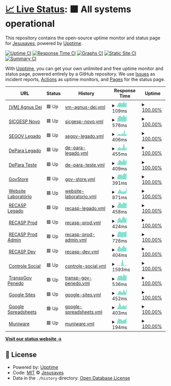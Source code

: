 # [📈 Live Status](https://pazkero.github.io/pilabunb): <!--live status--> **🟩 All systems operational**

This repository contains the open-source uptime monitor and status page for [Jesusaves](https://gitlab.com/jesusalva), powered by [Upptime](https://github.com/upptime/upptime).

[![Uptime CI](https://github.com/pazkero/pilabunb/workflows/Uptime%20CI/badge.svg)](https://github.com/pazkero/pilabunb/actions?query=workflow%3A%22Uptime+CI%22)
[![Response Time CI](https://github.com/pazkero/pilabunb/workflows/Response%20Time%20CI/badge.svg)](https://github.com/pazkero/pilabunb/actions?query=workflow%3A%22Response+Time+CI%22)
[![Graphs CI](https://github.com/pazkero/pilabunb/workflows/Graphs%20CI/badge.svg)](https://github.com/pazkero/pilabunb/actions?query=workflow%3A%22Graphs+CI%22)
[![Static Site CI](https://github.com/pazkero/pilabunb/workflows/Static%20Site%20CI/badge.svg)](https://github.com/pazkero/pilabunb/actions?query=workflow%3A%22Static+Site+CI%22)
[![Summary CI](https://github.com/pazkero/pilabunb/workflows/Summary%20CI/badge.svg)](https://github.com/pazkero/pilabunb/actions?query=workflow%3A%22Summary+CI%22)

With [Upptime](https://upptime.js.org), you can get your own unlimited and free uptime monitor and status page, powered entirely by a GitHub repository. We use [Issues](https://github.com/pazkero/pilabunb/issues) as incident reports, [Actions](https://github.com/pazkero/pilabunb/actions) as uptime monitors, and [Pages](https://pazkero.github.io/pilabunb) for the status page.

<!--start: status pages-->
<!-- This summary is generated by Upptime (https://github.com/upptime/upptime) -->
<!-- Do not edit this manually, your changes will be overwritten -->
<!-- prettier-ignore -->
| URL | Status | History | Response Time | Uptime |
| --- | ------ | ------- | ------------- | ------ |
| <img alt="" src="https://icons.duckduckgo.com/ip3/null.ico" height="13"> [[VM] Agnus Dei](75.119.128.234) | 🟩 Up | [vm-agnus-dei.yml](https://github.com/LabGover/monitor/commits/HEAD/history/vm-agnus-dei.yml) | <details><summary><img alt="Response time graph" src="./graphs/vm-agnus-dei/response-time-week.png" height="20"> 109ms</summary><br><a href="https://status.labgover.com.br/history/vm-agnus-dei"><img alt="Response time 118" src="https://img.shields.io/endpoint?url=https%3A%2F%2Fraw.githubusercontent.com%2FLabGover%2Fmonitor%2FHEAD%2Fapi%2Fvm-agnus-dei%2Fresponse-time.json"></a><br><a href="https://status.labgover.com.br/history/vm-agnus-dei"><img alt="24-hour response time 129" src="https://img.shields.io/endpoint?url=https%3A%2F%2Fraw.githubusercontent.com%2FLabGover%2Fmonitor%2FHEAD%2Fapi%2Fvm-agnus-dei%2Fresponse-time-day.json"></a><br><a href="https://status.labgover.com.br/history/vm-agnus-dei"><img alt="7-day response time 109" src="https://img.shields.io/endpoint?url=https%3A%2F%2Fraw.githubusercontent.com%2FLabGover%2Fmonitor%2FHEAD%2Fapi%2Fvm-agnus-dei%2Fresponse-time-week.json"></a><br><a href="https://status.labgover.com.br/history/vm-agnus-dei"><img alt="30-day response time 113" src="https://img.shields.io/endpoint?url=https%3A%2F%2Fraw.githubusercontent.com%2FLabGover%2Fmonitor%2FHEAD%2Fapi%2Fvm-agnus-dei%2Fresponse-time-month.json"></a><br><a href="https://status.labgover.com.br/history/vm-agnus-dei"><img alt="1-year response time 117" src="https://img.shields.io/endpoint?url=https%3A%2F%2Fraw.githubusercontent.com%2FLabGover%2Fmonitor%2FHEAD%2Fapi%2Fvm-agnus-dei%2Fresponse-time-year.json"></a></details> | <details><summary><a href="https://status.labgover.com.br/history/vm-agnus-dei">100.00%</a></summary><a href="https://status.labgover.com.br/history/vm-agnus-dei"><img alt="All-time uptime 99.72%" src="https://img.shields.io/endpoint?url=https%3A%2F%2Fraw.githubusercontent.com%2FLabGover%2Fmonitor%2FHEAD%2Fapi%2Fvm-agnus-dei%2Fuptime.json"></a><br><a href="https://status.labgover.com.br/history/vm-agnus-dei"><img alt="24-hour uptime 100.00%" src="https://img.shields.io/endpoint?url=https%3A%2F%2Fraw.githubusercontent.com%2FLabGover%2Fmonitor%2FHEAD%2Fapi%2Fvm-agnus-dei%2Fuptime-day.json"></a><br><a href="https://status.labgover.com.br/history/vm-agnus-dei"><img alt="7-day uptime 100.00%" src="https://img.shields.io/endpoint?url=https%3A%2F%2Fraw.githubusercontent.com%2FLabGover%2Fmonitor%2FHEAD%2Fapi%2Fvm-agnus-dei%2Fuptime-week.json"></a><br><a href="https://status.labgover.com.br/history/vm-agnus-dei"><img alt="30-day uptime 100.00%" src="https://img.shields.io/endpoint?url=https%3A%2F%2Fraw.githubusercontent.com%2FLabGover%2Fmonitor%2FHEAD%2Fapi%2Fvm-agnus-dei%2Fuptime-month.json"></a><br><a href="https://status.labgover.com.br/history/vm-agnus-dei"><img alt="1-year uptime 99.99%" src="https://img.shields.io/endpoint?url=https%3A%2F%2Fraw.githubusercontent.com%2FLabGover%2Fmonitor%2FHEAD%2Fapi%2Fvm-agnus-dei%2Fuptime-year.json"></a></details>
| <img alt="" src="https://icons.duckduckgo.com/ip3/prod.sicgesp.com.br.ico" height="13"> [SICGESP Novo](https://prod.sicgesp.com.br/) | 🟩 Up | [sicgesp-novo.yml](https://github.com/LabGover/monitor/commits/HEAD/history/sicgesp-novo.yml) | <details><summary><img alt="Response time graph" src="./graphs/sicgesp-novo/response-time-week.png" height="20"> 576ms</summary><br><a href="https://status.labgover.com.br/history/sicgesp-novo"><img alt="Response time 707" src="https://img.shields.io/endpoint?url=https%3A%2F%2Fraw.githubusercontent.com%2FLabGover%2Fmonitor%2FHEAD%2Fapi%2Fsicgesp-novo%2Fresponse-time.json"></a><br><a href="https://status.labgover.com.br/history/sicgesp-novo"><img alt="24-hour response time 651" src="https://img.shields.io/endpoint?url=https%3A%2F%2Fraw.githubusercontent.com%2FLabGover%2Fmonitor%2FHEAD%2Fapi%2Fsicgesp-novo%2Fresponse-time-day.json"></a><br><a href="https://status.labgover.com.br/history/sicgesp-novo"><img alt="7-day response time 576" src="https://img.shields.io/endpoint?url=https%3A%2F%2Fraw.githubusercontent.com%2FLabGover%2Fmonitor%2FHEAD%2Fapi%2Fsicgesp-novo%2Fresponse-time-week.json"></a><br><a href="https://status.labgover.com.br/history/sicgesp-novo"><img alt="30-day response time 618" src="https://img.shields.io/endpoint?url=https%3A%2F%2Fraw.githubusercontent.com%2FLabGover%2Fmonitor%2FHEAD%2Fapi%2Fsicgesp-novo%2Fresponse-time-month.json"></a><br><a href="https://status.labgover.com.br/history/sicgesp-novo"><img alt="1-year response time 707" src="https://img.shields.io/endpoint?url=https%3A%2F%2Fraw.githubusercontent.com%2FLabGover%2Fmonitor%2FHEAD%2Fapi%2Fsicgesp-novo%2Fresponse-time-year.json"></a></details> | <details><summary><a href="https://status.labgover.com.br/history/sicgesp-novo">100.00%</a></summary><a href="https://status.labgover.com.br/history/sicgesp-novo"><img alt="All-time uptime 99.96%" src="https://img.shields.io/endpoint?url=https%3A%2F%2Fraw.githubusercontent.com%2FLabGover%2Fmonitor%2FHEAD%2Fapi%2Fsicgesp-novo%2Fuptime.json"></a><br><a href="https://status.labgover.com.br/history/sicgesp-novo"><img alt="24-hour uptime 100.00%" src="https://img.shields.io/endpoint?url=https%3A%2F%2Fraw.githubusercontent.com%2FLabGover%2Fmonitor%2FHEAD%2Fapi%2Fsicgesp-novo%2Fuptime-day.json"></a><br><a href="https://status.labgover.com.br/history/sicgesp-novo"><img alt="7-day uptime 100.00%" src="https://img.shields.io/endpoint?url=https%3A%2F%2Fraw.githubusercontent.com%2FLabGover%2Fmonitor%2FHEAD%2Fapi%2Fsicgesp-novo%2Fuptime-week.json"></a><br><a href="https://status.labgover.com.br/history/sicgesp-novo"><img alt="30-day uptime 100.00%" src="https://img.shields.io/endpoint?url=https%3A%2F%2Fraw.githubusercontent.com%2FLabGover%2Fmonitor%2FHEAD%2Fapi%2Fsicgesp-novo%2Fuptime-month.json"></a><br><a href="https://status.labgover.com.br/history/sicgesp-novo"><img alt="1-year uptime 99.96%" src="https://img.shields.io/endpoint?url=https%3A%2F%2Fraw.githubusercontent.com%2FLabGover%2Fmonitor%2FHEAD%2Fapi%2Fsicgesp-novo%2Fuptime-year.json"></a></details>
| <img alt="" src="https://icons.duckduckgo.com/ip3/segov.com.br.ico" height="13"> [SEGOV Legado](https://segov.com.br/) | 🟩 Up | [segov-legado.yml](https://github.com/LabGover/monitor/commits/HEAD/history/segov-legado.yml) | <details><summary><img alt="Response time graph" src="./graphs/segov-legado/response-time-week.png" height="20"> 406ms</summary><br><a href="https://status.labgover.com.br/history/segov-legado"><img alt="Response time 323" src="https://img.shields.io/endpoint?url=https%3A%2F%2Fraw.githubusercontent.com%2FLabGover%2Fmonitor%2FHEAD%2Fapi%2Fsegov-legado%2Fresponse-time.json"></a><br><a href="https://status.labgover.com.br/history/segov-legado"><img alt="24-hour response time 597" src="https://img.shields.io/endpoint?url=https%3A%2F%2Fraw.githubusercontent.com%2FLabGover%2Fmonitor%2FHEAD%2Fapi%2Fsegov-legado%2Fresponse-time-day.json"></a><br><a href="https://status.labgover.com.br/history/segov-legado"><img alt="7-day response time 406" src="https://img.shields.io/endpoint?url=https%3A%2F%2Fraw.githubusercontent.com%2FLabGover%2Fmonitor%2FHEAD%2Fapi%2Fsegov-legado%2Fresponse-time-week.json"></a><br><a href="https://status.labgover.com.br/history/segov-legado"><img alt="30-day response time 361" src="https://img.shields.io/endpoint?url=https%3A%2F%2Fraw.githubusercontent.com%2FLabGover%2Fmonitor%2FHEAD%2Fapi%2Fsegov-legado%2Fresponse-time-month.json"></a><br><a href="https://status.labgover.com.br/history/segov-legado"><img alt="1-year response time 323" src="https://img.shields.io/endpoint?url=https%3A%2F%2Fraw.githubusercontent.com%2FLabGover%2Fmonitor%2FHEAD%2Fapi%2Fsegov-legado%2Fresponse-time-year.json"></a></details> | <details><summary><a href="https://status.labgover.com.br/history/segov-legado">100.00%</a></summary><a href="https://status.labgover.com.br/history/segov-legado"><img alt="All-time uptime 100.00%" src="https://img.shields.io/endpoint?url=https%3A%2F%2Fraw.githubusercontent.com%2FLabGover%2Fmonitor%2FHEAD%2Fapi%2Fsegov-legado%2Fuptime.json"></a><br><a href="https://status.labgover.com.br/history/segov-legado"><img alt="24-hour uptime 100.00%" src="https://img.shields.io/endpoint?url=https%3A%2F%2Fraw.githubusercontent.com%2FLabGover%2Fmonitor%2FHEAD%2Fapi%2Fsegov-legado%2Fuptime-day.json"></a><br><a href="https://status.labgover.com.br/history/segov-legado"><img alt="7-day uptime 100.00%" src="https://img.shields.io/endpoint?url=https%3A%2F%2Fraw.githubusercontent.com%2FLabGover%2Fmonitor%2FHEAD%2Fapi%2Fsegov-legado%2Fuptime-week.json"></a><br><a href="https://status.labgover.com.br/history/segov-legado"><img alt="30-day uptime 100.00%" src="https://img.shields.io/endpoint?url=https%3A%2F%2Fraw.githubusercontent.com%2FLabGover%2Fmonitor%2FHEAD%2Fapi%2Fsegov-legado%2Fuptime-month.json"></a><br><a href="https://status.labgover.com.br/history/segov-legado"><img alt="1-year uptime 100.00%" src="https://img.shields.io/endpoint?url=https%3A%2F%2Fraw.githubusercontent.com%2FLabGover%2Fmonitor%2FHEAD%2Fapi%2Fsegov-legado%2Fuptime-year.json"></a></details>
| <img alt="" src="https://icons.duckduckgo.com/ip3/appdepara.com.br.ico" height="13"> [DePara Legado](https://appdepara.com.br/) | 🟩 Up | [de-para-legado.yml](https://github.com/LabGover/monitor/commits/HEAD/history/de-para-legado.yml) | <details><summary><img alt="Response time graph" src="./graphs/de-para-legado/response-time-week.png" height="20"> 455ms</summary><br><a href="https://status.labgover.com.br/history/de-para-legado"><img alt="Response time 364" src="https://img.shields.io/endpoint?url=https%3A%2F%2Fraw.githubusercontent.com%2FLabGover%2Fmonitor%2FHEAD%2Fapi%2Fde-para-legado%2Fresponse-time.json"></a><br><a href="https://status.labgover.com.br/history/de-para-legado"><img alt="24-hour response time 517" src="https://img.shields.io/endpoint?url=https%3A%2F%2Fraw.githubusercontent.com%2FLabGover%2Fmonitor%2FHEAD%2Fapi%2Fde-para-legado%2Fresponse-time-day.json"></a><br><a href="https://status.labgover.com.br/history/de-para-legado"><img alt="7-day response time 455" src="https://img.shields.io/endpoint?url=https%3A%2F%2Fraw.githubusercontent.com%2FLabGover%2Fmonitor%2FHEAD%2Fapi%2Fde-para-legado%2Fresponse-time-week.json"></a><br><a href="https://status.labgover.com.br/history/de-para-legado"><img alt="30-day response time 385" src="https://img.shields.io/endpoint?url=https%3A%2F%2Fraw.githubusercontent.com%2FLabGover%2Fmonitor%2FHEAD%2Fapi%2Fde-para-legado%2Fresponse-time-month.json"></a><br><a href="https://status.labgover.com.br/history/de-para-legado"><img alt="1-year response time 364" src="https://img.shields.io/endpoint?url=https%3A%2F%2Fraw.githubusercontent.com%2FLabGover%2Fmonitor%2FHEAD%2Fapi%2Fde-para-legado%2Fresponse-time-year.json"></a></details> | <details><summary><a href="https://status.labgover.com.br/history/de-para-legado">100.00%</a></summary><a href="https://status.labgover.com.br/history/de-para-legado"><img alt="All-time uptime 99.99%" src="https://img.shields.io/endpoint?url=https%3A%2F%2Fraw.githubusercontent.com%2FLabGover%2Fmonitor%2FHEAD%2Fapi%2Fde-para-legado%2Fuptime.json"></a><br><a href="https://status.labgover.com.br/history/de-para-legado"><img alt="24-hour uptime 100.00%" src="https://img.shields.io/endpoint?url=https%3A%2F%2Fraw.githubusercontent.com%2FLabGover%2Fmonitor%2FHEAD%2Fapi%2Fde-para-legado%2Fuptime-day.json"></a><br><a href="https://status.labgover.com.br/history/de-para-legado"><img alt="7-day uptime 100.00%" src="https://img.shields.io/endpoint?url=https%3A%2F%2Fraw.githubusercontent.com%2FLabGover%2Fmonitor%2FHEAD%2Fapi%2Fde-para-legado%2Fuptime-week.json"></a><br><a href="https://status.labgover.com.br/history/de-para-legado"><img alt="30-day uptime 100.00%" src="https://img.shields.io/endpoint?url=https%3A%2F%2Fraw.githubusercontent.com%2FLabGover%2Fmonitor%2FHEAD%2Fapi%2Fde-para-legado%2Fuptime-month.json"></a><br><a href="https://status.labgover.com.br/history/de-para-legado"><img alt="1-year uptime 99.99%" src="https://img.shields.io/endpoint?url=https%3A%2F%2Fraw.githubusercontent.com%2FLabGover%2Fmonitor%2FHEAD%2Fapi%2Fde-para-legado%2Fuptime-year.json"></a></details>
| <img alt="" src="https://icons.duckduckgo.com/ip3/depara.segov.com.br.ico" height="13"> [DePara Teste](https://depara.segov.com.br/) | 🟩 Up | [de-para-teste.yml](https://github.com/LabGover/monitor/commits/HEAD/history/de-para-teste.yml) | <details><summary><img alt="Response time graph" src="./graphs/de-para-teste/response-time-week.png" height="20"> 409ms</summary><br><a href="https://status.labgover.com.br/history/de-para-teste"><img alt="Response time 480" src="https://img.shields.io/endpoint?url=https%3A%2F%2Fraw.githubusercontent.com%2FLabGover%2Fmonitor%2FHEAD%2Fapi%2Fde-para-teste%2Fresponse-time.json"></a><br><a href="https://status.labgover.com.br/history/de-para-teste"><img alt="24-hour response time 541" src="https://img.shields.io/endpoint?url=https%3A%2F%2Fraw.githubusercontent.com%2FLabGover%2Fmonitor%2FHEAD%2Fapi%2Fde-para-teste%2Fresponse-time-day.json"></a><br><a href="https://status.labgover.com.br/history/de-para-teste"><img alt="7-day response time 409" src="https://img.shields.io/endpoint?url=https%3A%2F%2Fraw.githubusercontent.com%2FLabGover%2Fmonitor%2FHEAD%2Fapi%2Fde-para-teste%2Fresponse-time-week.json"></a><br><a href="https://status.labgover.com.br/history/de-para-teste"><img alt="30-day response time 480" src="https://img.shields.io/endpoint?url=https%3A%2F%2Fraw.githubusercontent.com%2FLabGover%2Fmonitor%2FHEAD%2Fapi%2Fde-para-teste%2Fresponse-time-month.json"></a><br><a href="https://status.labgover.com.br/history/de-para-teste"><img alt="1-year response time 480" src="https://img.shields.io/endpoint?url=https%3A%2F%2Fraw.githubusercontent.com%2FLabGover%2Fmonitor%2FHEAD%2Fapi%2Fde-para-teste%2Fresponse-time-year.json"></a></details> | <details><summary><a href="https://status.labgover.com.br/history/de-para-teste">100.00%</a></summary><a href="https://status.labgover.com.br/history/de-para-teste"><img alt="All-time uptime 99.99%" src="https://img.shields.io/endpoint?url=https%3A%2F%2Fraw.githubusercontent.com%2FLabGover%2Fmonitor%2FHEAD%2Fapi%2Fde-para-teste%2Fuptime.json"></a><br><a href="https://status.labgover.com.br/history/de-para-teste"><img alt="24-hour uptime 100.00%" src="https://img.shields.io/endpoint?url=https%3A%2F%2Fraw.githubusercontent.com%2FLabGover%2Fmonitor%2FHEAD%2Fapi%2Fde-para-teste%2Fuptime-day.json"></a><br><a href="https://status.labgover.com.br/history/de-para-teste"><img alt="7-day uptime 100.00%" src="https://img.shields.io/endpoint?url=https%3A%2F%2Fraw.githubusercontent.com%2FLabGover%2Fmonitor%2FHEAD%2Fapi%2Fde-para-teste%2Fuptime-week.json"></a><br><a href="https://status.labgover.com.br/history/de-para-teste"><img alt="30-day uptime 100.00%" src="https://img.shields.io/endpoint?url=https%3A%2F%2Fraw.githubusercontent.com%2FLabGover%2Fmonitor%2FHEAD%2Fapi%2Fde-para-teste%2Fuptime-month.json"></a><br><a href="https://status.labgover.com.br/history/de-para-teste"><img alt="1-year uptime 99.99%" src="https://img.shields.io/endpoint?url=https%3A%2F%2Fraw.githubusercontent.com%2FLabGover%2Fmonitor%2FHEAD%2Fapi%2Fde-para-teste%2Fuptime-year.json"></a></details>
| <img alt="" src="https://icons.duckduckgo.com/ip3/govstore.com.br.ico" height="13"> [GovStore](https://govstore.com.br/) | 🟩 Up | [gov-store.yml](https://github.com/LabGover/monitor/commits/HEAD/history/gov-store.yml) | <details><summary><img alt="Response time graph" src="./graphs/gov-store/response-time-week.png" height="20"> 391ms</summary><br><a href="https://status.labgover.com.br/history/gov-store"><img alt="Response time 335" src="https://img.shields.io/endpoint?url=https%3A%2F%2Fraw.githubusercontent.com%2FLabGover%2Fmonitor%2FHEAD%2Fapi%2Fgov-store%2Fresponse-time.json"></a><br><a href="https://status.labgover.com.br/history/gov-store"><img alt="24-hour response time 467" src="https://img.shields.io/endpoint?url=https%3A%2F%2Fraw.githubusercontent.com%2FLabGover%2Fmonitor%2FHEAD%2Fapi%2Fgov-store%2Fresponse-time-day.json"></a><br><a href="https://status.labgover.com.br/history/gov-store"><img alt="7-day response time 391" src="https://img.shields.io/endpoint?url=https%3A%2F%2Fraw.githubusercontent.com%2FLabGover%2Fmonitor%2FHEAD%2Fapi%2Fgov-store%2Fresponse-time-week.json"></a><br><a href="https://status.labgover.com.br/history/gov-store"><img alt="30-day response time 354" src="https://img.shields.io/endpoint?url=https%3A%2F%2Fraw.githubusercontent.com%2FLabGover%2Fmonitor%2FHEAD%2Fapi%2Fgov-store%2Fresponse-time-month.json"></a><br><a href="https://status.labgover.com.br/history/gov-store"><img alt="1-year response time 340" src="https://img.shields.io/endpoint?url=https%3A%2F%2Fraw.githubusercontent.com%2FLabGover%2Fmonitor%2FHEAD%2Fapi%2Fgov-store%2Fresponse-time-year.json"></a></details> | <details><summary><a href="https://status.labgover.com.br/history/gov-store">100.00%</a></summary><a href="https://status.labgover.com.br/history/gov-store"><img alt="All-time uptime 99.70%" src="https://img.shields.io/endpoint?url=https%3A%2F%2Fraw.githubusercontent.com%2FLabGover%2Fmonitor%2FHEAD%2Fapi%2Fgov-store%2Fuptime.json"></a><br><a href="https://status.labgover.com.br/history/gov-store"><img alt="24-hour uptime 100.00%" src="https://img.shields.io/endpoint?url=https%3A%2F%2Fraw.githubusercontent.com%2FLabGover%2Fmonitor%2FHEAD%2Fapi%2Fgov-store%2Fuptime-day.json"></a><br><a href="https://status.labgover.com.br/history/gov-store"><img alt="7-day uptime 100.00%" src="https://img.shields.io/endpoint?url=https%3A%2F%2Fraw.githubusercontent.com%2FLabGover%2Fmonitor%2FHEAD%2Fapi%2Fgov-store%2Fuptime-week.json"></a><br><a href="https://status.labgover.com.br/history/gov-store"><img alt="30-day uptime 100.00%" src="https://img.shields.io/endpoint?url=https%3A%2F%2Fraw.githubusercontent.com%2FLabGover%2Fmonitor%2FHEAD%2Fapi%2Fgov-store%2Fuptime-month.json"></a><br><a href="https://status.labgover.com.br/history/gov-store"><img alt="1-year uptime 99.51%" src="https://img.shields.io/endpoint?url=https%3A%2F%2Fraw.githubusercontent.com%2FLabGover%2Fmonitor%2FHEAD%2Fapi%2Fgov-store%2Fuptime-year.json"></a></details>
| <img alt="" src="https://icons.duckduckgo.com/ip3/labgover.com.br.ico" height="13"> [Website Laboratório](https://labgover.com.br) | 🟩 Up | [website-laboratorio.yml](https://github.com/LabGover/monitor/commits/HEAD/history/website-laboratorio.yml) | <details><summary><img alt="Response time graph" src="./graphs/website-laboratorio/response-time-week.png" height="20"> 871ms</summary><br><a href="https://status.labgover.com.br/history/website-laboratorio"><img alt="Response time 751" src="https://img.shields.io/endpoint?url=https%3A%2F%2Fraw.githubusercontent.com%2FLabGover%2Fmonitor%2FHEAD%2Fapi%2Fwebsite-laboratorio%2Fresponse-time.json"></a><br><a href="https://status.labgover.com.br/history/website-laboratorio"><img alt="24-hour response time 1781" src="https://img.shields.io/endpoint?url=https%3A%2F%2Fraw.githubusercontent.com%2FLabGover%2Fmonitor%2FHEAD%2Fapi%2Fwebsite-laboratorio%2Fresponse-time-day.json"></a><br><a href="https://status.labgover.com.br/history/website-laboratorio"><img alt="7-day response time 871" src="https://img.shields.io/endpoint?url=https%3A%2F%2Fraw.githubusercontent.com%2FLabGover%2Fmonitor%2FHEAD%2Fapi%2Fwebsite-laboratorio%2Fresponse-time-week.json"></a><br><a href="https://status.labgover.com.br/history/website-laboratorio"><img alt="30-day response time 716" src="https://img.shields.io/endpoint?url=https%3A%2F%2Fraw.githubusercontent.com%2FLabGover%2Fmonitor%2FHEAD%2Fapi%2Fwebsite-laboratorio%2Fresponse-time-month.json"></a><br><a href="https://status.labgover.com.br/history/website-laboratorio"><img alt="1-year response time 874" src="https://img.shields.io/endpoint?url=https%3A%2F%2Fraw.githubusercontent.com%2FLabGover%2Fmonitor%2FHEAD%2Fapi%2Fwebsite-laboratorio%2Fresponse-time-year.json"></a></details> | <details><summary><a href="https://status.labgover.com.br/history/website-laboratorio">100.00%</a></summary><a href="https://status.labgover.com.br/history/website-laboratorio"><img alt="All-time uptime 99.95%" src="https://img.shields.io/endpoint?url=https%3A%2F%2Fraw.githubusercontent.com%2FLabGover%2Fmonitor%2FHEAD%2Fapi%2Fwebsite-laboratorio%2Fuptime.json"></a><br><a href="https://status.labgover.com.br/history/website-laboratorio"><img alt="24-hour uptime 100.00%" src="https://img.shields.io/endpoint?url=https%3A%2F%2Fraw.githubusercontent.com%2FLabGover%2Fmonitor%2FHEAD%2Fapi%2Fwebsite-laboratorio%2Fuptime-day.json"></a><br><a href="https://status.labgover.com.br/history/website-laboratorio"><img alt="7-day uptime 100.00%" src="https://img.shields.io/endpoint?url=https%3A%2F%2Fraw.githubusercontent.com%2FLabGover%2Fmonitor%2FHEAD%2Fapi%2Fwebsite-laboratorio%2Fuptime-week.json"></a><br><a href="https://status.labgover.com.br/history/website-laboratorio"><img alt="30-day uptime 100.00%" src="https://img.shields.io/endpoint?url=https%3A%2F%2Fraw.githubusercontent.com%2FLabGover%2Fmonitor%2FHEAD%2Fapi%2Fwebsite-laboratorio%2Fuptime-month.json"></a><br><a href="https://status.labgover.com.br/history/website-laboratorio"><img alt="1-year uptime 99.96%" src="https://img.shields.io/endpoint?url=https%3A%2F%2Fraw.githubusercontent.com%2FLabGover%2Fmonitor%2FHEAD%2Fapi%2Fwebsite-laboratorio%2Fuptime-year.json"></a></details>
| <img alt="" src="https://icons.duckduckgo.com/ip3/recasp.com.br.ico" height="13"> [RECASP Legado](https://recasp.com.br/login/) | 🟩 Up | [recasp-legado.yml](https://github.com/LabGover/monitor/commits/HEAD/history/recasp-legado.yml) | <details><summary><img alt="Response time graph" src="./graphs/recasp-legado/response-time-week.png" height="20"> 458ms</summary><br><a href="https://status.labgover.com.br/history/recasp-legado"><img alt="Response time 3146" src="https://img.shields.io/endpoint?url=https%3A%2F%2Fraw.githubusercontent.com%2FLabGover%2Fmonitor%2FHEAD%2Fapi%2Frecasp-legado%2Fresponse-time.json"></a><br><a href="https://status.labgover.com.br/history/recasp-legado"><img alt="24-hour response time 536" src="https://img.shields.io/endpoint?url=https%3A%2F%2Fraw.githubusercontent.com%2FLabGover%2Fmonitor%2FHEAD%2Fapi%2Frecasp-legado%2Fresponse-time-day.json"></a><br><a href="https://status.labgover.com.br/history/recasp-legado"><img alt="7-day response time 458" src="https://img.shields.io/endpoint?url=https%3A%2F%2Fraw.githubusercontent.com%2FLabGover%2Fmonitor%2FHEAD%2Fapi%2Frecasp-legado%2Fresponse-time-week.json"></a><br><a href="https://status.labgover.com.br/history/recasp-legado"><img alt="30-day response time 475" src="https://img.shields.io/endpoint?url=https%3A%2F%2Fraw.githubusercontent.com%2FLabGover%2Fmonitor%2FHEAD%2Fapi%2Frecasp-legado%2Fresponse-time-month.json"></a><br><a href="https://status.labgover.com.br/history/recasp-legado"><img alt="1-year response time 3146" src="https://img.shields.io/endpoint?url=https%3A%2F%2Fraw.githubusercontent.com%2FLabGover%2Fmonitor%2FHEAD%2Fapi%2Frecasp-legado%2Fresponse-time-year.json"></a></details> | <details><summary><a href="https://status.labgover.com.br/history/recasp-legado">100.00%</a></summary><a href="https://status.labgover.com.br/history/recasp-legado"><img alt="All-time uptime 58.40%" src="https://img.shields.io/endpoint?url=https%3A%2F%2Fraw.githubusercontent.com%2FLabGover%2Fmonitor%2FHEAD%2Fapi%2Frecasp-legado%2Fuptime.json"></a><br><a href="https://status.labgover.com.br/history/recasp-legado"><img alt="24-hour uptime 100.00%" src="https://img.shields.io/endpoint?url=https%3A%2F%2Fraw.githubusercontent.com%2FLabGover%2Fmonitor%2FHEAD%2Fapi%2Frecasp-legado%2Fuptime-day.json"></a><br><a href="https://status.labgover.com.br/history/recasp-legado"><img alt="7-day uptime 100.00%" src="https://img.shields.io/endpoint?url=https%3A%2F%2Fraw.githubusercontent.com%2FLabGover%2Fmonitor%2FHEAD%2Fapi%2Frecasp-legado%2Fuptime-week.json"></a><br><a href="https://status.labgover.com.br/history/recasp-legado"><img alt="30-day uptime 100.00%" src="https://img.shields.io/endpoint?url=https%3A%2F%2Fraw.githubusercontent.com%2FLabGover%2Fmonitor%2FHEAD%2Fapi%2Frecasp-legado%2Fuptime-month.json"></a><br><a href="https://status.labgover.com.br/history/recasp-legado"><img alt="1-year uptime 58.40%" src="https://img.shields.io/endpoint?url=https%3A%2F%2Fraw.githubusercontent.com%2FLabGover%2Fmonitor%2FHEAD%2Fapi%2Frecasp-legado%2Fuptime-year.json"></a></details>
| <img alt="" src="https://icons.duckduckgo.com/ip3/recasp.segov.com.br.ico" height="13"> [RECASP Prod](https://recasp.segov.com.br/) | 🟩 Up | [recasp-prod.yml](https://github.com/LabGover/monitor/commits/HEAD/history/recasp-prod.yml) | <details><summary><img alt="Response time graph" src="./graphs/recasp-prod/response-time-week.png" height="20"> 424ms</summary><br><a href="https://status.labgover.com.br/history/recasp-prod"><img alt="Response time 579" src="https://img.shields.io/endpoint?url=https%3A%2F%2Fraw.githubusercontent.com%2FLabGover%2Fmonitor%2FHEAD%2Fapi%2Frecasp-prod%2Fresponse-time.json"></a><br><a href="https://status.labgover.com.br/history/recasp-prod"><img alt="24-hour response time 526" src="https://img.shields.io/endpoint?url=https%3A%2F%2Fraw.githubusercontent.com%2FLabGover%2Fmonitor%2FHEAD%2Fapi%2Frecasp-prod%2Fresponse-time-day.json"></a><br><a href="https://status.labgover.com.br/history/recasp-prod"><img alt="7-day response time 424" src="https://img.shields.io/endpoint?url=https%3A%2F%2Fraw.githubusercontent.com%2FLabGover%2Fmonitor%2FHEAD%2Fapi%2Frecasp-prod%2Fresponse-time-week.json"></a><br><a href="https://status.labgover.com.br/history/recasp-prod"><img alt="30-day response time 434" src="https://img.shields.io/endpoint?url=https%3A%2F%2Fraw.githubusercontent.com%2FLabGover%2Fmonitor%2FHEAD%2Fapi%2Frecasp-prod%2Fresponse-time-month.json"></a><br><a href="https://status.labgover.com.br/history/recasp-prod"><img alt="1-year response time 579" src="https://img.shields.io/endpoint?url=https%3A%2F%2Fraw.githubusercontent.com%2FLabGover%2Fmonitor%2FHEAD%2Fapi%2Frecasp-prod%2Fresponse-time-year.json"></a></details> | <details><summary><a href="https://status.labgover.com.br/history/recasp-prod">100.00%</a></summary><a href="https://status.labgover.com.br/history/recasp-prod"><img alt="All-time uptime 98.90%" src="https://img.shields.io/endpoint?url=https%3A%2F%2Fraw.githubusercontent.com%2FLabGover%2Fmonitor%2FHEAD%2Fapi%2Frecasp-prod%2Fuptime.json"></a><br><a href="https://status.labgover.com.br/history/recasp-prod"><img alt="24-hour uptime 100.00%" src="https://img.shields.io/endpoint?url=https%3A%2F%2Fraw.githubusercontent.com%2FLabGover%2Fmonitor%2FHEAD%2Fapi%2Frecasp-prod%2Fuptime-day.json"></a><br><a href="https://status.labgover.com.br/history/recasp-prod"><img alt="7-day uptime 100.00%" src="https://img.shields.io/endpoint?url=https%3A%2F%2Fraw.githubusercontent.com%2FLabGover%2Fmonitor%2FHEAD%2Fapi%2Frecasp-prod%2Fuptime-week.json"></a><br><a href="https://status.labgover.com.br/history/recasp-prod"><img alt="30-day uptime 100.00%" src="https://img.shields.io/endpoint?url=https%3A%2F%2Fraw.githubusercontent.com%2FLabGover%2Fmonitor%2FHEAD%2Fapi%2Frecasp-prod%2Fuptime-month.json"></a><br><a href="https://status.labgover.com.br/history/recasp-prod"><img alt="1-year uptime 98.90%" src="https://img.shields.io/endpoint?url=https%3A%2F%2Fraw.githubusercontent.com%2FLabGover%2Fmonitor%2FHEAD%2Fapi%2Frecasp-prod%2Fuptime-year.json"></a></details>
| <img alt="" src="https://icons.duckduckgo.com/ip3/recasp-admin.segov.com.br.ico" height="13"> [RECASP Prod Admin](https://recasp-admin.segov.com.br/) | 🟩 Up | [recasp-prod-admin.yml](https://github.com/LabGover/monitor/commits/HEAD/history/recasp-prod-admin.yml) | <details><summary><img alt="Response time graph" src="./graphs/recasp-prod-admin/response-time-week.png" height="20"> 726ms</summary><br><a href="https://status.labgover.com.br/history/recasp-prod-admin"><img alt="Response time 957" src="https://img.shields.io/endpoint?url=https%3A%2F%2Fraw.githubusercontent.com%2FLabGover%2Fmonitor%2FHEAD%2Fapi%2Frecasp-prod-admin%2Fresponse-time.json"></a><br><a href="https://status.labgover.com.br/history/recasp-prod-admin"><img alt="24-hour response time 843" src="https://img.shields.io/endpoint?url=https%3A%2F%2Fraw.githubusercontent.com%2FLabGover%2Fmonitor%2FHEAD%2Fapi%2Frecasp-prod-admin%2Fresponse-time-day.json"></a><br><a href="https://status.labgover.com.br/history/recasp-prod-admin"><img alt="7-day response time 726" src="https://img.shields.io/endpoint?url=https%3A%2F%2Fraw.githubusercontent.com%2FLabGover%2Fmonitor%2FHEAD%2Fapi%2Frecasp-prod-admin%2Fresponse-time-week.json"></a><br><a href="https://status.labgover.com.br/history/recasp-prod-admin"><img alt="30-day response time 771" src="https://img.shields.io/endpoint?url=https%3A%2F%2Fraw.githubusercontent.com%2FLabGover%2Fmonitor%2FHEAD%2Fapi%2Frecasp-prod-admin%2Fresponse-time-month.json"></a><br><a href="https://status.labgover.com.br/history/recasp-prod-admin"><img alt="1-year response time 957" src="https://img.shields.io/endpoint?url=https%3A%2F%2Fraw.githubusercontent.com%2FLabGover%2Fmonitor%2FHEAD%2Fapi%2Frecasp-prod-admin%2Fresponse-time-year.json"></a></details> | <details><summary><a href="https://status.labgover.com.br/history/recasp-prod-admin">100.00%</a></summary><a href="https://status.labgover.com.br/history/recasp-prod-admin"><img alt="All-time uptime 99.63%" src="https://img.shields.io/endpoint?url=https%3A%2F%2Fraw.githubusercontent.com%2FLabGover%2Fmonitor%2FHEAD%2Fapi%2Frecasp-prod-admin%2Fuptime.json"></a><br><a href="https://status.labgover.com.br/history/recasp-prod-admin"><img alt="24-hour uptime 100.00%" src="https://img.shields.io/endpoint?url=https%3A%2F%2Fraw.githubusercontent.com%2FLabGover%2Fmonitor%2FHEAD%2Fapi%2Frecasp-prod-admin%2Fuptime-day.json"></a><br><a href="https://status.labgover.com.br/history/recasp-prod-admin"><img alt="7-day uptime 100.00%" src="https://img.shields.io/endpoint?url=https%3A%2F%2Fraw.githubusercontent.com%2FLabGover%2Fmonitor%2FHEAD%2Fapi%2Frecasp-prod-admin%2Fuptime-week.json"></a><br><a href="https://status.labgover.com.br/history/recasp-prod-admin"><img alt="30-day uptime 100.00%" src="https://img.shields.io/endpoint?url=https%3A%2F%2Fraw.githubusercontent.com%2FLabGover%2Fmonitor%2FHEAD%2Fapi%2Frecasp-prod-admin%2Fuptime-month.json"></a><br><a href="https://status.labgover.com.br/history/recasp-prod-admin"><img alt="1-year uptime 99.63%" src="https://img.shields.io/endpoint?url=https%3A%2F%2Fraw.githubusercontent.com%2FLabGover%2Fmonitor%2FHEAD%2Fapi%2Frecasp-prod-admin%2Fuptime-year.json"></a></details>
| <img alt="" src="https://icons.duckduckgo.com/ip3/dev-recasp.segov.com.br.ico" height="13"> [RECASP Dev](https://dev-recasp.segov.com.br/) | 🟩 Up | [recasp-dev.yml](https://github.com/LabGover/monitor/commits/HEAD/history/recasp-dev.yml) | <details><summary><img alt="Response time graph" src="./graphs/recasp-dev/response-time-week.png" height="20"> 404ms</summary><br><a href="https://status.labgover.com.br/history/recasp-dev"><img alt="Response time 477" src="https://img.shields.io/endpoint?url=https%3A%2F%2Fraw.githubusercontent.com%2FLabGover%2Fmonitor%2FHEAD%2Fapi%2Frecasp-dev%2Fresponse-time.json"></a><br><a href="https://status.labgover.com.br/history/recasp-dev"><img alt="24-hour response time 385" src="https://img.shields.io/endpoint?url=https%3A%2F%2Fraw.githubusercontent.com%2FLabGover%2Fmonitor%2FHEAD%2Fapi%2Frecasp-dev%2Fresponse-time-day.json"></a><br><a href="https://status.labgover.com.br/history/recasp-dev"><img alt="7-day response time 404" src="https://img.shields.io/endpoint?url=https%3A%2F%2Fraw.githubusercontent.com%2FLabGover%2Fmonitor%2FHEAD%2Fapi%2Frecasp-dev%2Fresponse-time-week.json"></a><br><a href="https://status.labgover.com.br/history/recasp-dev"><img alt="30-day response time 437" src="https://img.shields.io/endpoint?url=https%3A%2F%2Fraw.githubusercontent.com%2FLabGover%2Fmonitor%2FHEAD%2Fapi%2Frecasp-dev%2Fresponse-time-month.json"></a><br><a href="https://status.labgover.com.br/history/recasp-dev"><img alt="1-year response time 477" src="https://img.shields.io/endpoint?url=https%3A%2F%2Fraw.githubusercontent.com%2FLabGover%2Fmonitor%2FHEAD%2Fapi%2Frecasp-dev%2Fresponse-time-year.json"></a></details> | <details><summary><a href="https://status.labgover.com.br/history/recasp-dev">100.00%</a></summary><a href="https://status.labgover.com.br/history/recasp-dev"><img alt="All-time uptime 98.91%" src="https://img.shields.io/endpoint?url=https%3A%2F%2Fraw.githubusercontent.com%2FLabGover%2Fmonitor%2FHEAD%2Fapi%2Frecasp-dev%2Fuptime.json"></a><br><a href="https://status.labgover.com.br/history/recasp-dev"><img alt="24-hour uptime 100.00%" src="https://img.shields.io/endpoint?url=https%3A%2F%2Fraw.githubusercontent.com%2FLabGover%2Fmonitor%2FHEAD%2Fapi%2Frecasp-dev%2Fuptime-day.json"></a><br><a href="https://status.labgover.com.br/history/recasp-dev"><img alt="7-day uptime 100.00%" src="https://img.shields.io/endpoint?url=https%3A%2F%2Fraw.githubusercontent.com%2FLabGover%2Fmonitor%2FHEAD%2Fapi%2Frecasp-dev%2Fuptime-week.json"></a><br><a href="https://status.labgover.com.br/history/recasp-dev"><img alt="30-day uptime 100.00%" src="https://img.shields.io/endpoint?url=https%3A%2F%2Fraw.githubusercontent.com%2FLabGover%2Fmonitor%2FHEAD%2Fapi%2Frecasp-dev%2Fuptime-month.json"></a><br><a href="https://status.labgover.com.br/history/recasp-dev"><img alt="1-year uptime 98.91%" src="https://img.shields.io/endpoint?url=https%3A%2F%2Fraw.githubusercontent.com%2FLabGover%2Fmonitor%2FHEAD%2Fapi%2Frecasp-dev%2Fuptime-year.json"></a></details>
| <img alt="" src="https://icons.duckduckgo.com/ip3/controlesocial.net.br.ico" height="13"> [Controle Social](https://controlesocial.net.br/login/) | 🟩 Up | [controle-social.yml](https://github.com/LabGover/monitor/commits/HEAD/history/controle-social.yml) | <details><summary><img alt="Response time graph" src="./graphs/controle-social/response-time-week.png" height="20"> 1593ms</summary><br><a href="https://status.labgover.com.br/history/controle-social"><img alt="Response time 841" src="https://img.shields.io/endpoint?url=https%3A%2F%2Fraw.githubusercontent.com%2FLabGover%2Fmonitor%2FHEAD%2Fapi%2Fcontrole-social%2Fresponse-time.json"></a><br><a href="https://status.labgover.com.br/history/controle-social"><img alt="24-hour response time 649" src="https://img.shields.io/endpoint?url=https%3A%2F%2Fraw.githubusercontent.com%2FLabGover%2Fmonitor%2FHEAD%2Fapi%2Fcontrole-social%2Fresponse-time-day.json"></a><br><a href="https://status.labgover.com.br/history/controle-social"><img alt="7-day response time 1593" src="https://img.shields.io/endpoint?url=https%3A%2F%2Fraw.githubusercontent.com%2FLabGover%2Fmonitor%2FHEAD%2Fapi%2Fcontrole-social%2Fresponse-time-week.json"></a><br><a href="https://status.labgover.com.br/history/controle-social"><img alt="30-day response time 867" src="https://img.shields.io/endpoint?url=https%3A%2F%2Fraw.githubusercontent.com%2FLabGover%2Fmonitor%2FHEAD%2Fapi%2Fcontrole-social%2Fresponse-time-month.json"></a><br><a href="https://status.labgover.com.br/history/controle-social"><img alt="1-year response time 759" src="https://img.shields.io/endpoint?url=https%3A%2F%2Fraw.githubusercontent.com%2FLabGover%2Fmonitor%2FHEAD%2Fapi%2Fcontrole-social%2Fresponse-time-year.json"></a></details> | <details><summary><a href="https://status.labgover.com.br/history/controle-social">100.00%</a></summary><a href="https://status.labgover.com.br/history/controle-social"><img alt="All-time uptime 99.95%" src="https://img.shields.io/endpoint?url=https%3A%2F%2Fraw.githubusercontent.com%2FLabGover%2Fmonitor%2FHEAD%2Fapi%2Fcontrole-social%2Fuptime.json"></a><br><a href="https://status.labgover.com.br/history/controle-social"><img alt="24-hour uptime 100.00%" src="https://img.shields.io/endpoint?url=https%3A%2F%2Fraw.githubusercontent.com%2FLabGover%2Fmonitor%2FHEAD%2Fapi%2Fcontrole-social%2Fuptime-day.json"></a><br><a href="https://status.labgover.com.br/history/controle-social"><img alt="7-day uptime 100.00%" src="https://img.shields.io/endpoint?url=https%3A%2F%2Fraw.githubusercontent.com%2FLabGover%2Fmonitor%2FHEAD%2Fapi%2Fcontrole-social%2Fuptime-week.json"></a><br><a href="https://status.labgover.com.br/history/controle-social"><img alt="30-day uptime 100.00%" src="https://img.shields.io/endpoint?url=https%3A%2F%2Fraw.githubusercontent.com%2FLabGover%2Fmonitor%2FHEAD%2Fapi%2Fcontrole-social%2Fuptime-month.json"></a><br><a href="https://status.labgover.com.br/history/controle-social"><img alt="1-year uptime 99.96%" src="https://img.shields.io/endpoint?url=https%3A%2F%2Fraw.githubusercontent.com%2FLabGover%2Fmonitor%2FHEAD%2Fapi%2Fcontrole-social%2Fuptime-year.json"></a></details>
| <img alt="" src="https://icons.duckduckgo.com/ip3/penedo-al-transp.segov.com.br.ico" height="13"> [TranspGov Penedo](https://penedo-al-transp.segov.com.br/) | 🟩 Up | [transp-gov-penedo.yml](https://github.com/LabGover/monitor/commits/HEAD/history/transp-gov-penedo.yml) | <details><summary><img alt="Response time graph" src="./graphs/transp-gov-penedo/response-time-week.png" height="20"> 536ms</summary><br><a href="https://status.labgover.com.br/history/transp-gov-penedo"><img alt="Response time 619" src="https://img.shields.io/endpoint?url=https%3A%2F%2Fraw.githubusercontent.com%2FLabGover%2Fmonitor%2FHEAD%2Fapi%2Ftransp-gov-penedo%2Fresponse-time.json"></a><br><a href="https://status.labgover.com.br/history/transp-gov-penedo"><img alt="24-hour response time 642" src="https://img.shields.io/endpoint?url=https%3A%2F%2Fraw.githubusercontent.com%2FLabGover%2Fmonitor%2FHEAD%2Fapi%2Ftransp-gov-penedo%2Fresponse-time-day.json"></a><br><a href="https://status.labgover.com.br/history/transp-gov-penedo"><img alt="7-day response time 536" src="https://img.shields.io/endpoint?url=https%3A%2F%2Fraw.githubusercontent.com%2FLabGover%2Fmonitor%2FHEAD%2Fapi%2Ftransp-gov-penedo%2Fresponse-time-week.json"></a><br><a href="https://status.labgover.com.br/history/transp-gov-penedo"><img alt="30-day response time 546" src="https://img.shields.io/endpoint?url=https%3A%2F%2Fraw.githubusercontent.com%2FLabGover%2Fmonitor%2FHEAD%2Fapi%2Ftransp-gov-penedo%2Fresponse-time-month.json"></a><br><a href="https://status.labgover.com.br/history/transp-gov-penedo"><img alt="1-year response time 619" src="https://img.shields.io/endpoint?url=https%3A%2F%2Fraw.githubusercontent.com%2FLabGover%2Fmonitor%2FHEAD%2Fapi%2Ftransp-gov-penedo%2Fresponse-time-year.json"></a></details> | <details><summary><a href="https://status.labgover.com.br/history/transp-gov-penedo">100.00%</a></summary><a href="https://status.labgover.com.br/history/transp-gov-penedo"><img alt="All-time uptime 99.97%" src="https://img.shields.io/endpoint?url=https%3A%2F%2Fraw.githubusercontent.com%2FLabGover%2Fmonitor%2FHEAD%2Fapi%2Ftransp-gov-penedo%2Fuptime.json"></a><br><a href="https://status.labgover.com.br/history/transp-gov-penedo"><img alt="24-hour uptime 100.00%" src="https://img.shields.io/endpoint?url=https%3A%2F%2Fraw.githubusercontent.com%2FLabGover%2Fmonitor%2FHEAD%2Fapi%2Ftransp-gov-penedo%2Fuptime-day.json"></a><br><a href="https://status.labgover.com.br/history/transp-gov-penedo"><img alt="7-day uptime 100.00%" src="https://img.shields.io/endpoint?url=https%3A%2F%2Fraw.githubusercontent.com%2FLabGover%2Fmonitor%2FHEAD%2Fapi%2Ftransp-gov-penedo%2Fuptime-week.json"></a><br><a href="https://status.labgover.com.br/history/transp-gov-penedo"><img alt="30-day uptime 100.00%" src="https://img.shields.io/endpoint?url=https%3A%2F%2Fraw.githubusercontent.com%2FLabGover%2Fmonitor%2FHEAD%2Fapi%2Ftransp-gov-penedo%2Fuptime-month.json"></a><br><a href="https://status.labgover.com.br/history/transp-gov-penedo"><img alt="1-year uptime 99.97%" src="https://img.shields.io/endpoint?url=https%3A%2F%2Fraw.githubusercontent.com%2FLabGover%2Fmonitor%2FHEAD%2Fapi%2Ftransp-gov-penedo%2Fuptime-year.json"></a></details>
| <img alt="" src="https://icons.duckduckgo.com/ip3/sites.google.com.ico" height="13"> [Google Sites](https://sites.google.com/) | 🟩 Up | [google-sites.yml](https://github.com/LabGover/monitor/commits/HEAD/history/google-sites.yml) | <details><summary><img alt="Response time graph" src="./graphs/google-sites/response-time-week.png" height="20"> 452ms</summary><br><a href="https://status.labgover.com.br/history/google-sites"><img alt="Response time 732" src="https://img.shields.io/endpoint?url=https%3A%2F%2Fraw.githubusercontent.com%2FLabGover%2Fmonitor%2FHEAD%2Fapi%2Fgoogle-sites%2Fresponse-time.json"></a><br><a href="https://status.labgover.com.br/history/google-sites"><img alt="24-hour response time 761" src="https://img.shields.io/endpoint?url=https%3A%2F%2Fraw.githubusercontent.com%2FLabGover%2Fmonitor%2FHEAD%2Fapi%2Fgoogle-sites%2Fresponse-time-day.json"></a><br><a href="https://status.labgover.com.br/history/google-sites"><img alt="7-day response time 452" src="https://img.shields.io/endpoint?url=https%3A%2F%2Fraw.githubusercontent.com%2FLabGover%2Fmonitor%2FHEAD%2Fapi%2Fgoogle-sites%2Fresponse-time-week.json"></a><br><a href="https://status.labgover.com.br/history/google-sites"><img alt="30-day response time 458" src="https://img.shields.io/endpoint?url=https%3A%2F%2Fraw.githubusercontent.com%2FLabGover%2Fmonitor%2FHEAD%2Fapi%2Fgoogle-sites%2Fresponse-time-month.json"></a><br><a href="https://status.labgover.com.br/history/google-sites"><img alt="1-year response time 851" src="https://img.shields.io/endpoint?url=https%3A%2F%2Fraw.githubusercontent.com%2FLabGover%2Fmonitor%2FHEAD%2Fapi%2Fgoogle-sites%2Fresponse-time-year.json"></a></details> | <details><summary><a href="https://status.labgover.com.br/history/google-sites">100.00%</a></summary><a href="https://status.labgover.com.br/history/google-sites"><img alt="All-time uptime 100.00%" src="https://img.shields.io/endpoint?url=https%3A%2F%2Fraw.githubusercontent.com%2FLabGover%2Fmonitor%2FHEAD%2Fapi%2Fgoogle-sites%2Fuptime.json"></a><br><a href="https://status.labgover.com.br/history/google-sites"><img alt="24-hour uptime 100.00%" src="https://img.shields.io/endpoint?url=https%3A%2F%2Fraw.githubusercontent.com%2FLabGover%2Fmonitor%2FHEAD%2Fapi%2Fgoogle-sites%2Fuptime-day.json"></a><br><a href="https://status.labgover.com.br/history/google-sites"><img alt="7-day uptime 100.00%" src="https://img.shields.io/endpoint?url=https%3A%2F%2Fraw.githubusercontent.com%2FLabGover%2Fmonitor%2FHEAD%2Fapi%2Fgoogle-sites%2Fuptime-week.json"></a><br><a href="https://status.labgover.com.br/history/google-sites"><img alt="30-day uptime 100.00%" src="https://img.shields.io/endpoint?url=https%3A%2F%2Fraw.githubusercontent.com%2FLabGover%2Fmonitor%2FHEAD%2Fapi%2Fgoogle-sites%2Fuptime-month.json"></a><br><a href="https://status.labgover.com.br/history/google-sites"><img alt="1-year uptime 99.99%" src="https://img.shields.io/endpoint?url=https%3A%2F%2Fraw.githubusercontent.com%2FLabGover%2Fmonitor%2FHEAD%2Fapi%2Fgoogle-sites%2Fuptime-year.json"></a></details>
| <img alt="" src="https://icons.duckduckgo.com/ip3/docs.google.com.ico" height="13"> [Google Spreadsheets](https://docs.google.com/spreadsheets) | 🟩 Up | [google-spreadsheets.yml](https://github.com/LabGover/monitor/commits/HEAD/history/google-spreadsheets.yml) | <details><summary><img alt="Response time graph" src="./graphs/google-spreadsheets/response-time-week.png" height="20"> 403ms</summary><br><a href="https://status.labgover.com.br/history/google-spreadsheets"><img alt="Response time 371" src="https://img.shields.io/endpoint?url=https%3A%2F%2Fraw.githubusercontent.com%2FLabGover%2Fmonitor%2FHEAD%2Fapi%2Fgoogle-spreadsheets%2Fresponse-time.json"></a><br><a href="https://status.labgover.com.br/history/google-spreadsheets"><img alt="24-hour response time 509" src="https://img.shields.io/endpoint?url=https%3A%2F%2Fraw.githubusercontent.com%2FLabGover%2Fmonitor%2FHEAD%2Fapi%2Fgoogle-spreadsheets%2Fresponse-time-day.json"></a><br><a href="https://status.labgover.com.br/history/google-spreadsheets"><img alt="7-day response time 403" src="https://img.shields.io/endpoint?url=https%3A%2F%2Fraw.githubusercontent.com%2FLabGover%2Fmonitor%2FHEAD%2Fapi%2Fgoogle-spreadsheets%2Fresponse-time-week.json"></a><br><a href="https://status.labgover.com.br/history/google-spreadsheets"><img alt="30-day response time 398" src="https://img.shields.io/endpoint?url=https%3A%2F%2Fraw.githubusercontent.com%2FLabGover%2Fmonitor%2FHEAD%2Fapi%2Fgoogle-spreadsheets%2Fresponse-time-month.json"></a><br><a href="https://status.labgover.com.br/history/google-spreadsheets"><img alt="1-year response time 398" src="https://img.shields.io/endpoint?url=https%3A%2F%2Fraw.githubusercontent.com%2FLabGover%2Fmonitor%2FHEAD%2Fapi%2Fgoogle-spreadsheets%2Fresponse-time-year.json"></a></details> | <details><summary><a href="https://status.labgover.com.br/history/google-spreadsheets">100.00%</a></summary><a href="https://status.labgover.com.br/history/google-spreadsheets"><img alt="All-time uptime 100.00%" src="https://img.shields.io/endpoint?url=https%3A%2F%2Fraw.githubusercontent.com%2FLabGover%2Fmonitor%2FHEAD%2Fapi%2Fgoogle-spreadsheets%2Fuptime.json"></a><br><a href="https://status.labgover.com.br/history/google-spreadsheets"><img alt="24-hour uptime 100.00%" src="https://img.shields.io/endpoint?url=https%3A%2F%2Fraw.githubusercontent.com%2FLabGover%2Fmonitor%2FHEAD%2Fapi%2Fgoogle-spreadsheets%2Fuptime-day.json"></a><br><a href="https://status.labgover.com.br/history/google-spreadsheets"><img alt="7-day uptime 100.00%" src="https://img.shields.io/endpoint?url=https%3A%2F%2Fraw.githubusercontent.com%2FLabGover%2Fmonitor%2FHEAD%2Fapi%2Fgoogle-spreadsheets%2Fuptime-week.json"></a><br><a href="https://status.labgover.com.br/history/google-spreadsheets"><img alt="30-day uptime 100.00%" src="https://img.shields.io/endpoint?url=https%3A%2F%2Fraw.githubusercontent.com%2FLabGover%2Fmonitor%2FHEAD%2Fapi%2Fgoogle-spreadsheets%2Fuptime-month.json"></a><br><a href="https://status.labgover.com.br/history/google-spreadsheets"><img alt="1-year uptime 99.99%" src="https://img.shields.io/endpoint?url=https%3A%2F%2Fraw.githubusercontent.com%2FLabGover%2Fmonitor%2FHEAD%2Fapi%2Fgoogle-spreadsheets%2Fuptime-year.json"></a></details>
| <img alt="" src="https://icons.duckduckgo.com/ip3/numiware.com.ico" height="13"> [Muniware](http://numiware.com/) | 🟩 Up | [muniware.yml](https://github.com/LabGover/monitor/commits/HEAD/history/muniware.yml) | <details><summary><img alt="Response time graph" src="./graphs/muniware/response-time-week.png" height="20"> 194ms</summary><br><a href="https://status.labgover.com.br/history/muniware"><img alt="Response time 157" src="https://img.shields.io/endpoint?url=https%3A%2F%2Fraw.githubusercontent.com%2FLabGover%2Fmonitor%2FHEAD%2Fapi%2Fmuniware%2Fresponse-time.json"></a><br><a href="https://status.labgover.com.br/history/muniware"><img alt="24-hour response time 269" src="https://img.shields.io/endpoint?url=https%3A%2F%2Fraw.githubusercontent.com%2FLabGover%2Fmonitor%2FHEAD%2Fapi%2Fmuniware%2Fresponse-time-day.json"></a><br><a href="https://status.labgover.com.br/history/muniware"><img alt="7-day response time 194" src="https://img.shields.io/endpoint?url=https%3A%2F%2Fraw.githubusercontent.com%2FLabGover%2Fmonitor%2FHEAD%2Fapi%2Fmuniware%2Fresponse-time-week.json"></a><br><a href="https://status.labgover.com.br/history/muniware"><img alt="30-day response time 339" src="https://img.shields.io/endpoint?url=https%3A%2F%2Fraw.githubusercontent.com%2FLabGover%2Fmonitor%2FHEAD%2Fapi%2Fmuniware%2Fresponse-time-month.json"></a><br><a href="https://status.labgover.com.br/history/muniware"><img alt="1-year response time 161" src="https://img.shields.io/endpoint?url=https%3A%2F%2Fraw.githubusercontent.com%2FLabGover%2Fmonitor%2FHEAD%2Fapi%2Fmuniware%2Fresponse-time-year.json"></a></details> | <details><summary><a href="https://status.labgover.com.br/history/muniware">100.00%</a></summary><a href="https://status.labgover.com.br/history/muniware"><img alt="All-time uptime 99.99%" src="https://img.shields.io/endpoint?url=https%3A%2F%2Fraw.githubusercontent.com%2FLabGover%2Fmonitor%2FHEAD%2Fapi%2Fmuniware%2Fuptime.json"></a><br><a href="https://status.labgover.com.br/history/muniware"><img alt="24-hour uptime 100.00%" src="https://img.shields.io/endpoint?url=https%3A%2F%2Fraw.githubusercontent.com%2FLabGover%2Fmonitor%2FHEAD%2Fapi%2Fmuniware%2Fuptime-day.json"></a><br><a href="https://status.labgover.com.br/history/muniware"><img alt="7-day uptime 100.00%" src="https://img.shields.io/endpoint?url=https%3A%2F%2Fraw.githubusercontent.com%2FLabGover%2Fmonitor%2FHEAD%2Fapi%2Fmuniware%2Fuptime-week.json"></a><br><a href="https://status.labgover.com.br/history/muniware"><img alt="30-day uptime 100.00%" src="https://img.shields.io/endpoint?url=https%3A%2F%2Fraw.githubusercontent.com%2FLabGover%2Fmonitor%2FHEAD%2Fapi%2Fmuniware%2Fuptime-month.json"></a><br><a href="https://status.labgover.com.br/history/muniware"><img alt="1-year uptime 99.97%" src="https://img.shields.io/endpoint?url=https%3A%2F%2Fraw.githubusercontent.com%2FLabGover%2Fmonitor%2FHEAD%2Fapi%2Fmuniware%2Fuptime-year.json"></a></details>

<!--end: status pages-->

[**Visit our status website →**](https://pazkero.github.io/pilabunb)

## 📄 License

- Powered by: [Upptime](https://github.com/upptime/upptime)
- Code: [MIT](./LICENSE) © [Jesusaves](https://gitlab.com/jesusalva)
- Data in the `./history` directory: [Open Database License](https://opendatacommons.org/licenses/odbl/1-0/)
